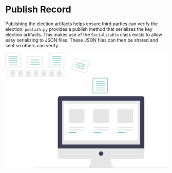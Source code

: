 # Publish Record

Publishing the election artifacts helps ensure third parties can verify the election. `publish.py` provides a publish method that serializes the key election artifacts. This makes use of the `Serializable` class exists to allow easy serializing to JSON files. These JSON files can then be shared and sent so others can verify.


![Encrypt][encrypt-image]

<!-- Links -->
[encrypt-image]: ../../images/undraw/data.svg ""
